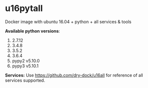 # u16pytall
Docker image with ubuntu 16.04 + python + all services &amp; tools

**Available python versions**:

1. 2.7.12
2. 3.4.8
3. 3.5.2
4. 3.6.4
5. pypy2 v5.10.0
6. pypy3 v5.10.1

**Services:**
Use https://github.com/dry-dock/u16all for reference of all services supported.
